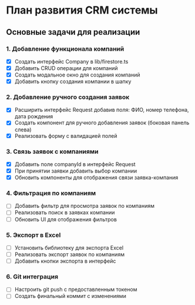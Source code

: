 # План развития CRM системы

## Основные задачи для реализации

### 1. Добавление функционала компаний
- [x] Создать интерфейс Company в lib/firestore.ts
- [x] Добавить CRUD операции для компаний
- [x] Создать модальное окно для создания компаний
- [x] Добавить кнопку создания компании в шапку

### 2. Добавление ручного создания заявок
- [x] Расширить интерфейс Request добавив поля: ФИО, номер телефона, дата рождения
- [x] Создать компонент для ручного добавления заявок (боковая панель слева)
- [x] Реализовать форму с валидацией полей

### 3. Связь заявок с компаниями
- [x] Добавить поле companyId в интерфейс Request
- [x] При принятии заявки добавить выбор компании
- [x] Обновить компоненты для отображения связи заявка-компания

### 4. Фильтрация по компаниям
- [ ] Добавить фильтр для просмотра заявок по компаниям
- [ ] Реализовать поиск в заявках компании
- [ ] Обновить UI для отображения фильтров

### 5. Экспорт в Excel
- [ ] Установить библиотеку для экспорта Excel
- [ ] Реализовать экспорт заявок по компаниям
- [ ] Добавить кнопки экспорта в интерфейс

### 6. Git интеграция
- [ ] Настроить git push с предоставленным токеном
- [ ] Создать финальный коммит с изменениями
